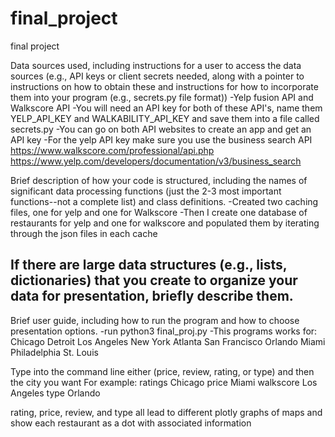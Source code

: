 # final_project
final project


Data sources used, including instructions for a user to access the data sources (e.g., API keys or client secrets needed, along with a pointer to instructions on how to obtain these and instructions for how to incorporate them into your program (e.g., secrets.py file format))
-Yelp fusion API and Walkscore API
-You will need an API key for both of these API's, name them YELP_API_KEY and WALKABILITY_API_KEY and save them into a file called secrets.py
-You can go on both API websites to create an app and get an API key
-For the yelp API key make sure you use the business search API
https://www.walkscore.com/professional/api.php
https://www.yelp.com/developers/documentation/v3/business_search


Brief description of how your code is structured, including the names of significant data processing functions (just the 2-3 most important functions--not a complete list) and class definitions.
-Created two caching files, one for yelp and one for Walkscore
-Then I create one database of restaurants for yelp and one for walkscore and populated them by iterating through the json files in each cache



If there are large data structures (e.g., lists, dictionaries) that you create to organize your data for presentation, briefly describe them.
-


Brief user guide, including how to run the program and how to choose presentation options.
-run python3 final_proj.py
-This programs works for:
Chicago
Detroit
Los Angeles
New York
Atlanta
San Francisco
Orlando
Miami
Philadelphia
St. Louis

Type into the command line either (price, review, rating, or type) and then the city you want
For example:
ratings Chicago
price Miami
walkscore Los Angeles
type Orlando

rating, price, review, and type all lead to different plotly graphs of maps and show each restaurant as a dot with associated information
